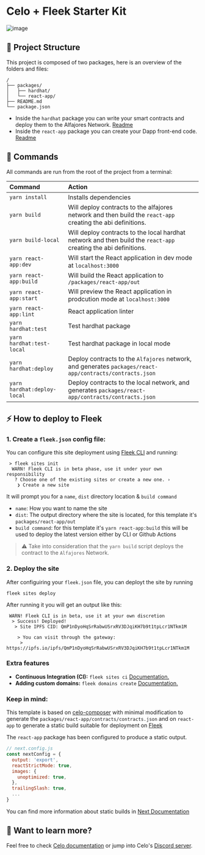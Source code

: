 # Celo + Fleek Starter Kit

![image](https://github.com/fleekxyz/celo-starter-kit/assets/55561695/1dbde51a-3829-4a19-80f7-6702daa18373)

## 🚀 Project Structure

This project is composed of two packages, here is an overview of the folders and files:

```
/
├── packages/
│   ├── hardhat/
│   └── react-app/
├── README.md
└── package.json
```

- Inside the `hardhat` package you can write your smart contracts and deploy them to the Alfajores Network. [Readme](https://github.com/fleekxyz/celo-starter-kit/blob/main/packages/hardhat/README.md)
- Inside the `react-app` package you can create your Dapp front-end code. [Readme](https://github.com/fleekxyz/celo-starter-kit/blob/main/packages/react-app/README.md)

## 🧞 Commands

All commands are run from the root of the project from a terminal:

| Command                | Action                                           |
| :--------------------- | :----------------------------------------------- |
| `yarn install`         | Installs dependencies                            |
| `yarn build`          | Will deploy contracts to the alfajores network and then build the `react-app` creating the abi definitions.  |
| `yarn build-local`          | Will deploy contracts to the local hardhat network and then build the `react-app` creating the abi definitions.  |
| `yarn react-app:dev`          | Will start the React application in dev mode at `localhost:3000` |
| `yarn react-app:build`          | Will build the React application to `/packages/react-app/out` |
| `yarn react-app:start`          | Will preview the React application in prodcution mode at `localhost:3000` |
| `yarn react-app:lint`          | React application linter |
| `yarn hardhat:test`          | Test hardhat package |
| `yarn hardhat:test-local`          | Test hardhat package in local mode |
| `yarn hardhat:deploy`          | Deploy contracts to the `Alfajores` network, and generates `packages/react-app/contracts/contracts.json`  |
| `yarn hardhat:deploy-local`          | Deploy contracts to the local network, and generates `packages/react-app/contracts/contracts.json`  |

## ⚡ How to deploy to Fleek

### 1. Create a `fleek.json` config file:
You can configure this site deployment using [Fleek CLI]() and running:
```
 > fleek sites init
  WARN! Fleek CLI is in beta phase, use it under your own responsibility
   ? Choose one of the existing sites or create a new one. › 
    ❯ Create a new site
```
 It will prompt you for a `name`, `dist` directory location & `build command`

 - `name`: How you want to name the site
 - `dist`: The output directory where the site is located, for this template it's `packages/react-app/out`
 - `build command`: for this template it's `yarn react-app:build` this will be used to deploy the latest version either by CLI or Github Actions

> ⚠️ Take into consideration that the `yarn build` script deploys the contract to the `Alfajores` Network.


### 2. Deploy the site
After configuiring your `fleek.json` file, you can deployt the site by running

```
fleek sites deploy
```
After running it you will get an output like this:
```
 WARN! Fleek CLI is in beta, use it at your own discretion
  > Success! Deployed!
   > Site IPFS CID: QmP1nDyoHqSrRabwUSrxRV3DJqiKH7b9t1tpLcr1NTkm1M

    > You can visit through the gateway:
     > https://ipfs.io/ipfs/QmP1nDyoHqSrRabwUSrxRV3DJqiKH7b9t1tpLcr1NTkm1M
```

### Extra features
- **Continuous Integration (CI):** `fleek sites ci` [Documentation.](https://docs.fleek.xyz/services/sites/#continuous-integration-ci)
- **Adding custom domains:** `fleek domains create` [Documentation.](https://docs.fleek.xyz/services/domains/)


### Keep in mind:

This template is based on [celo-composer](https://github.com/celo-org/celo-composer) with minimal modification to generate the `packages/react-app/contracts/contracts.json` and on `react-app` to generate a static build suitable for deployment on [Fleek](https://fleek.xyz/)

The `react-app` package has been configured to produce a static output.

```js
// next.config.js 
const nextConfig = {
  output: 'export',
  reactStrictMode: true,
  images: {
    unoptimized: true,
  },
  trailingSlash: true,
  ...
}
```

You can find more information about static builds in [Next Documentation](https://nextjs.org/docs/app/building-your-application/deploying/static-exports#configuration)

## 👀 Want to learn more?

Feel free to check [Celo documentation](https://docs.celo.org/) or jump into Celo's [Discord server](https://chat.celo.org/).

